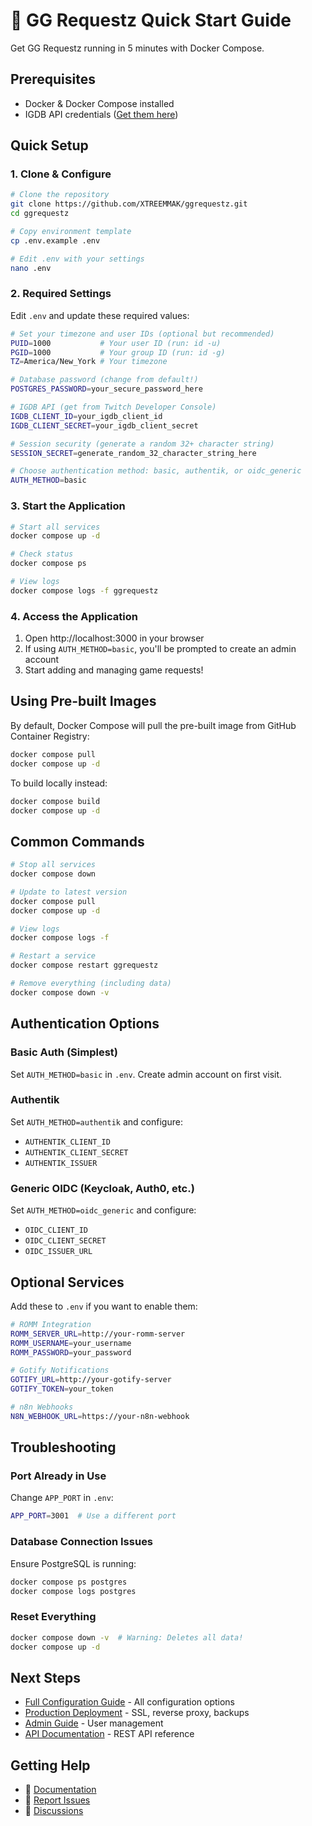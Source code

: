 # 🚀 GG Requestz Quick Start Guide

Get GG Requestz running in 5 minutes with Docker Compose.

## Prerequisites

- Docker & Docker Compose installed
- IGDB API credentials ([Get them here](https://dev.twitch.tv/console))

## Quick Setup

### 1. Clone & Configure

```bash
# Clone the repository
git clone https://github.com/XTREEMMAK/ggrequestz.git
cd ggrequestz

# Copy environment template
cp .env.example .env

# Edit .env with your settings
nano .env
```

### 2. Required Settings

Edit `.env` and update these required values:

```bash
# Set your timezone and user IDs (optional but recommended)
PUID=1000           # Your user ID (run: id -u)
PGID=1000           # Your group ID (run: id -g)
TZ=America/New_York # Your timezone

# Database password (change from default!)
POSTGRES_PASSWORD=your_secure_password_here

# IGDB API (get from Twitch Developer Console)
IGDB_CLIENT_ID=your_igdb_client_id
IGDB_CLIENT_SECRET=your_igdb_client_secret

# Session security (generate a random 32+ character string)
SESSION_SECRET=generate_random_32_character_string_here

# Choose authentication method: basic, authentik, or oidc_generic
AUTH_METHOD=basic
```

### 3. Start the Application

```bash
# Start all services
docker compose up -d

# Check status
docker compose ps

# View logs
docker compose logs -f ggrequestz
```

### 4. Access the Application

1. Open http://localhost:3000 in your browser
2. If using `AUTH_METHOD=basic`, you'll be prompted to create an admin account
3. Start adding and managing game requests!

## Using Pre-built Images

By default, Docker Compose will pull the pre-built image from GitHub Container Registry:

```bash
docker compose pull
docker compose up -d
```

To build locally instead:

```bash
docker compose build
docker compose up -d
```

## Common Commands

```bash
# Stop all services
docker compose down

# Update to latest version
docker compose pull
docker compose up -d

# View logs
docker compose logs -f

# Restart a service
docker compose restart ggrequestz

# Remove everything (including data)
docker compose down -v
```

## Authentication Options

### Basic Auth (Simplest)

Set `AUTH_METHOD=basic` in `.env`. Create admin account on first visit.

### Authentik

Set `AUTH_METHOD=authentik` and configure:

- `AUTHENTIK_CLIENT_ID`
- `AUTHENTIK_CLIENT_SECRET`
- `AUTHENTIK_ISSUER`

### Generic OIDC (Keycloak, Auth0, etc.)

Set `AUTH_METHOD=oidc_generic` and configure:

- `OIDC_CLIENT_ID`
- `OIDC_CLIENT_SECRET`
- `OIDC_ISSUER_URL`

## Optional Services

Add these to `.env` if you want to enable them:

```bash
# ROMM Integration
ROMM_SERVER_URL=http://your-romm-server
ROMM_USERNAME=your_username
ROMM_PASSWORD=your_password

# Gotify Notifications
GOTIFY_URL=http://your-gotify-server
GOTIFY_TOKEN=your_token

# n8n Webhooks
N8N_WEBHOOK_URL=https://your-n8n-webhook
```

## Troubleshooting

### Port Already in Use

Change `APP_PORT` in `.env`:

```bash
APP_PORT=3001  # Use a different port
```

### Database Connection Issues

Ensure PostgreSQL is running:

```bash
docker compose ps postgres
docker compose logs postgres
```

### Reset Everything

```bash
docker compose down -v  # Warning: Deletes all data!
docker compose up -d
```

## Next Steps

- [Full Configuration Guide](docs/CONFIGURATION.md) - All configuration options
- [Production Deployment](docs/DEPLOYMENT.md) - SSL, reverse proxy, backups
- [Admin Guide](docs/setup/AUTHENTIK_ADMIN_SETUP.md) - User management
- [API Documentation](docs/API.md) - REST API reference

## Getting Help

- 📖 [Documentation](docs/README.md)
- 🐛 [Report Issues](https://github.com/XTREEMMAK/ggrequestz/issues)
- 💬 [Discussions](https://github.com/XTREEMMAK/ggrequestz/discussions)
